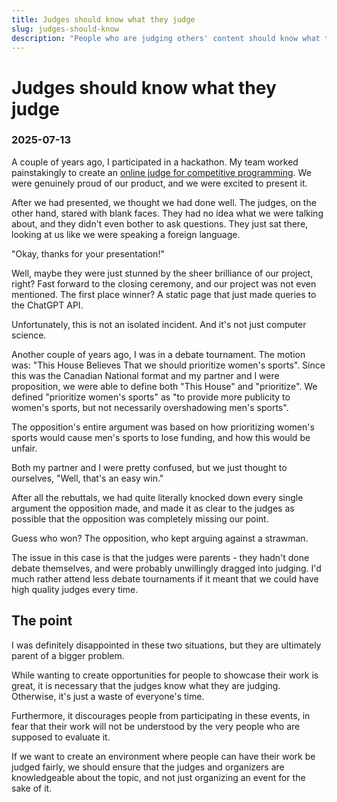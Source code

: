 ```yaml
---
title: Judges should know what they judge
slug: judges-should-know
description: "People who are judging others' content should know what they are judging."
---
```


# Judges should know what they judge
### 2025-07-13

A couple of years ago, I participated in a hackathon. My team worked painstakingly to create an [online judge for competitive programming](https://github.com/pzoj/pzoj). We were genuinely proud of our product, and we were excited to present it.

After we had presented, we thought we had done well. The judges, on the other hand, stared with blank faces. They had no idea what we were talking about, and they didn't even bother to ask questions. They just sat there, looking at us like we were speaking a foreign language.

"Okay, thanks for your presentation!"

Well, maybe they were just stunned by the sheer brilliance of our project, right? Fast forward to the closing ceremony, and our project was not even mentioned. The first place winner? A static page that just made queries to the ChatGPT API.

Unfortunately, this is not an isolated incident. And it's not just computer science.

Another couple of years ago, I was in a debate tournament. The motion was: "This House Believes That we should prioritize women's sports". Since this was the Canadian National format and my partner and I were proposition, we were able to define both "This House" and "prioritize". We defined "prioritize women's sports" as "to provide more publicity to women's sports, but not necessarily overshadowing men's sports".

The opposition's entire argument was based on how prioritizing women's sports would cause men's sports to lose funding, and how this would be unfair.

Both my partner and I were pretty confused, but we just thought to ourselves, "Well, that's an easy win."

After all the rebuttals, we had quite literally knocked down every single argument the opposition made, and made it as clear to the judges as possible that the opposition was completely missing our point.

Guess who won? The opposition, who kept arguing against a strawman.

The issue in this case is that the judges were parents - they hadn't done debate themselves, and were probably unwillingly dragged into judging. I'd much rather attend less debate tournaments if it meant that we could have high quality judges every time.

## The point

I was definitely disappointed in these two situations, but they are ultimately parent of a bigger problem.

While wanting to create opportunities for people to showcase their work is great, it is necessary that the judges know what they are judging. Otherwise, it's just a waste of everyone's time.

Furthermore, it discourages people from participating in these events, in fear that their work will not be understood by the very people who are supposed to evaluate it.

If we want to create an environment where people can have their work be judged fairly, we should ensure that the judges and organizers are knowledgeable about the topic, and not just organizing an event for the sake of it.

